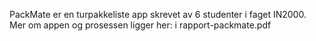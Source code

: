 PackMate er en turpakkeliste app skrevet av 6 studenter i faget IN2000. Mer om appen og prosessen ligger her: i rapport-packmate.pdf
